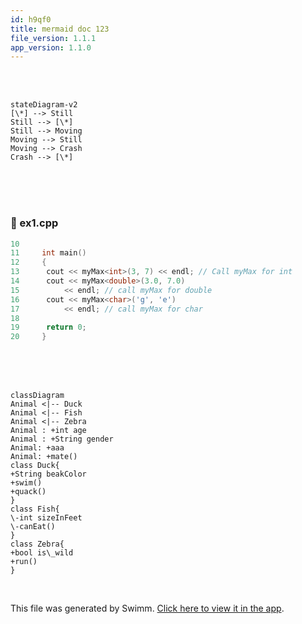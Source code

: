```yaml
---
id: h9qf0
title: mermaid doc 123
file_version: 1.1.1
app_version: 1.1.0
---
```


<br/>

<br/>

<!--MERMAID {width:100}-->
```mermaid
stateDiagram-v2
[\*] --> Still
Still --> [\*]
Still --> Moving
Moving --> Still
Moving --> Crash
Crash --> [\*]
```
<!--MCONTENT {content: "stateDiagram-v2<br/>\n\\[\\*\\] \\-\\-\\> Still<br/>\nStill \\-\\-\\> \\[\\*\\]<br/>\nStill \\-\\-\\> Moving<br/>\nMoving \\-\\-\\> Still<br/>\nMoving \\-\\-\\> Crash<br/>\nCrash \\-\\-\\> \\[\\*\\]<br/>"} --->

<br/>

<br/>

<br/>


<!-- NOTE-swimm-snippet: the lines below link your snippet to Swimm -->
### 📄 ex1.cpp
```c++
10     
11     int main()
12     {
13     	cout << myMax<int>(3, 7) << endl; // Call myMax for int
14     	cout << myMax<double>(3.0, 7.0)
15     		<< endl; // call myMax for double
16     	cout << myMax<char>('g', 'e')
17     		<< endl; // call myMax for char
18     
19     	return 0;
20     }
```

<br/>

<br/>

<br/>

<!--MERMAID {width:100}-->
```mermaid
classDiagram
Animal <|-- Duck
Animal <|-- Fish
Animal <|-- Zebra
Animal : +int age
Animal : +String gender
Animal: +aaa
Animal: +mate()
class Duck{
+String beakColor
+swim()
+quack()
}
class Fish{
\-int sizeInFeet
\-canEat()
}
class Zebra{
+bool is\_wild
+run()
}
```
<!--MCONTENT {content: "classDiagram<br/>\nAnimal <|-- Duck<br/>\nAnimal <|-- Fish<br/>\nAnimal <|-- Zebra<br/>\nAnimal : +int age<br/>\nAnimal : +String gender<br/>\nAnimal: +aaa<br/>\nAnimal: +mate()<br/>\nclass Duck{<br/>\n+String beakColor<br/>\n+swim()<br/>\n+quack()<br/>\n}<br/>\nclass Fish{<br/>\n\\-int sizeInFeet<br/>\n\\-canEat()<br/>\n}<br/>\nclass Zebra{<br/>\n+bool is\\_wild<br/>\n+run()<br/>\n}<br/>"} --->

<br/>

This file was generated by Swimm. [Click here to view it in the app](https://swimm-web-app.web.app/repos/Z2l0aHViJTNBJTNBdDElM0ElM0FlcmFuLXN3aW1t/docs/h9qf0).
